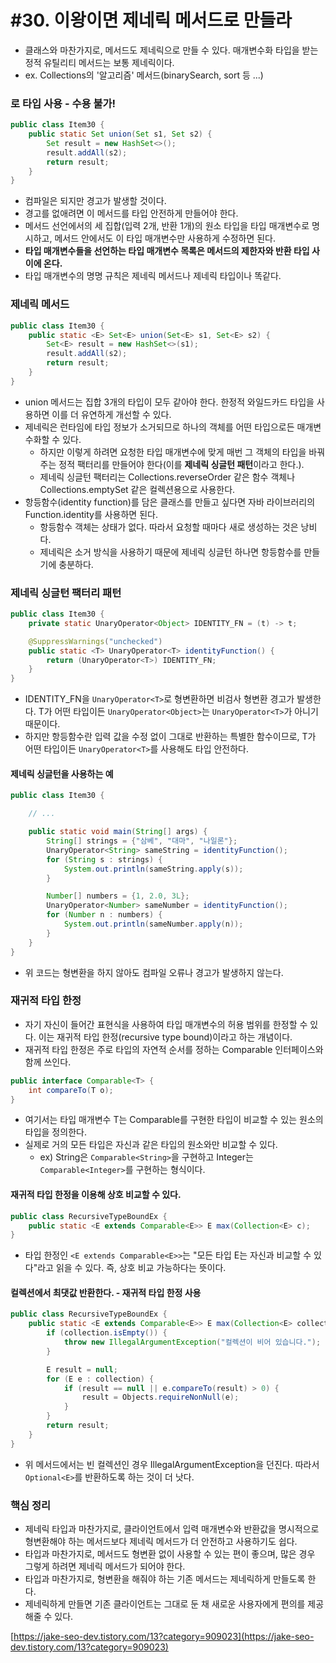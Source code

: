# #30. 이왕이면 제네릭 메서드로 만들라

* 클래스와 마찬가지로, 메서드도 제네릭으로 만들 수 있다. 매개변수화 타입을 받는 정적 유틸리티 메서드는 보통 제네릭이다.
* ex. Collections의 '알고리즘' 메서드(binarySearch, sort 등 ...)

### 로 타입 사용 - 수용 불가! <a href="#undefined" id="undefined"></a>

```java
public class Item30 {
    public static Set union(Set s1, Set s2) {
        Set result = new HashSet<>();
        result.addAll(s2);
        return result;
    }
}
```

* 컴파일은 되지만 경고가 발생할 것이다.
* 경고를 없애려면 이 메서드를 타입 안전하게 만들어야 한다.
* 메서드 선언에서의 세 집합(입력 2개, 반환 1개)의 원소 타입을 타입 매개변수로 명시하고, 메서드 안에서도 이 타입 매개변수만 사용하게 수정하면 된다.
* **타입 매개변수들을 선언하는 타입 매개변수 목록은 메서드의 제한자와 반환 타입 사이에 온다.**
* 타입 매개변수의 명명 규칙은 제네릭 메서드나 제네릭 타입이나 똑같다.

### 제네릭 메서드 <a href="#undefined" id="undefined"></a>

```java
public class Item30 {
    public static <E> Set<E> union(Set<E> s1, Set<E> s2) {
        Set<E> result = new HashSet<>(s1);
        result.addAll(s2);
        return result;
    }
}
```

* union 메서드는 집합 3개의 타입이 모두 같아야 한다. 한정적 와일드카드 타입을 사용하면 이를 더 유연하게 개선할 수 있다.
* 제네릭은 런타임에 타입 정보가 소거되므로 하나의 객체를 어떤 타입으로든 매개변수화할 수 있다.
  * 하지만 이렇게 하려면 요청한 타입 매개변수에 맞게 매번 그 객체의 타입을 바꿔주는 정적 팩터리를 만들어야 한다(이를 **제네릭 싱글턴 패턴**이라고 한다.).
  * 제네릭 싱글턴 팩터리는 Collections.reverseOrder 같은 함수 객체나 Collections.emptySet 같은 컬렉션용으로 사용한다.
* 항등함수(identity function)를 담은 클래스를 만들고 싶다면 자바 라이브러리의 Function.identity를 사용하면 된다.
  * 항등함수 객체는 상태가 없다. 따라서 요청할 때마다 새로 생성하는 것은 낭비다.
  * 제네릭은 소거 방식을 사용하기 때문에 제네릭 싱글턴 하나면 항등함수를 만들기에 충분하다.

### 제네릭 싱글턴 팩터리 패턴 <a href="#undefined" id="undefined"></a>

```java
public class Item30 {
    private static UnaryOperator<Object> IDENTITY_FN = (t) -> t;

    @SuppressWarnings("unchecked")
    public static <T> UnaryOperator<T> identityFunction() {
        return (UnaryOperator<T>) IDENTITY_FN;
    }
}
```

* IDENTITY\_FN을 `UnaryOperator<T>`로 형변환하면 비검사 형변환 경고가 발생한다. T가 어떤 타입이든 `UnaryOperator<Object>`는 `UnaryOperator<T>`가 아니기\
  때문이다.
* 하지만 항등함수란 입력 값을 수정 없이 그대로 반환하는 특별한 함수이므로, T가 어떤 타입이든 `UnaryOperator<T>`를 사용해도 타입 안전하다.

#### 제네릭 싱글턴을 사용하는 예 <a href="#undefined" id="undefined"></a>

```java
public class Item30 {

    // ...

    public static void main(String[] args) {
        String[] strings = {"삼베", "대마", "나일론"};
        UnaryOperator<String> sameString = identityFunction();
        for (String s : strings) {
            System.out.println(sameString.apply(s));
        }

        Number[] numbers = {1, 2.0, 3L};
        UnaryOperator<Number> sameNumber = identityFunction();
        for (Number n : numbers) {
            System.out.println(sameNumber.apply(n));
        }
    }
}
```

* 위 코드는 형변환을 하지 않아도 컴파일 오류나 경고가 발생하지 않는다.

### 재귀적 타입 한정 <a href="#undefined" id="undefined"></a>

* 자기 자신이 들어간 표현식을 사용하여 타입 매개변수의 허용 범위를 한정할 수 있다. 이는 재귀적 타입 한정(recursive type bound)이라고 하는 개념이다.
* 재귀적 타입 한정은 주로 타입의 자연적 순서를 정하는 Comparable 인터페이스와 함께 쓰인다.

```java
public interface Comparable<T> {
    int compareTo(T o);
}
```

* 여기서는 타입 매개변수 T는 Comparable를 구현한 타입이 비교할 수 있는 원소의 타입을 정의한다.
* 실제로 거의 모든 타입은 자신과 같은 타입의 원소와만 비교할 수 있다.
  * ex) String은 `Comparable<String>`을 구현하고 Integer는 `Comparable<Integer>`를 구현하는 형식이다.

#### 재귀적 타입 한정을 이용해 상호 비교할 수 있다. <a href="#undefined" id="undefined"></a>

```java
public class RecursiveTypeBoundEx {
    public static <E extends Comparable<E>> E max(Collection<E> c);
}
```

* 타입 한정인 `<E extends Comparable<E>>`는 "모든 타입 E는 자신과 비교할 수 있다"라고 읽을 수 있다. 즉, 상호 비교 가능하다는 뜻이다.

#### 컬렉션에서 최댓값 반환한다. - 재귀적 타입 한정 사용 <a href="#undefined" id="undefined"></a>

```java
public class RecursiveTypeBoundEx {
    public static <E extends Comparable<E>> E max(Collection<E> collection) {
        if (collection.isEmpty()) {
            throw new IllegalArgumentException("컬렉션이 비어 있습니다.");
        }

        E result = null;
        for (E e : collection) {
            if (result == null || e.compareTo(result) > 0) {
                result = Objects.requireNonNull(e);
            }
        }
        return result;
    }
}
```

* 위 메서드에서는 빈 컬렉션인 경우 IllegalArgumentException을 던진다. 따라서 `Optional<E>`를 반환하도록 하는 것이 더 낫다.

### 핵심 정리 <a href="#undefined" id="undefined"></a>

* 제네릭 타입과 마찬가지로, 클라이언트에서 입력 매개변수와 반환값을 명시적으로 형변환해야 하는 메서드보다 제네릭 메서드가 더 안전하고 사용하기도 쉽다.
* 타입과 마찬가지로, 메서드도 형변환 없이 사용할 수 있는 편이 좋으며, 많은 경우 그렇게 하려면 제네릭 메서드가 되어야 한다.
* 타입과 마찬가지로, 형변환을 해줘야 하는 기존 메서드는 제네릭하게 만들도록 한다.
* 제네릭하게 만들면 기존 클라이언트는 그대로 둔 채 새로운 사용자에게 편의를 제공해줄 수 있다.

[https://jake-seo-dev.tistory.com/13?category=909023](https://jake-seo-dev.tistory.com/13?category=909023)
